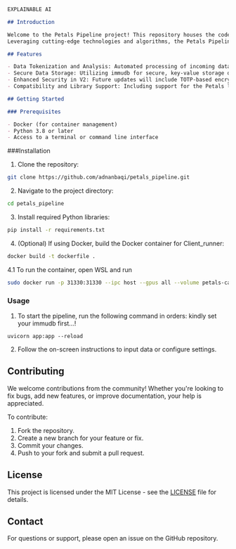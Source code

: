 

```markdown
EXPLAINABLE AI 

## Introduction

Welcome to the Petals Pipeline project! This repository houses the code for an innovative data processing and analysis pipeline designed to efficiently handle and process large volumes of data.
Leveraging cutting-edge technologies and algorithms, the Petals Pipeline aims to provide a robust and scalable solution for data scientists and developers alike.

## Features

- Data Tokenization and Analysis: Automated processing of incoming data, including tokenization, language detection, and token count.
- Secure Data Storage: Utilizing immudb for secure, key-value storage of processed data.
- Enhanced Security in V2: Future updates will include TOTP-based encryption and decryption for enhanced data security.
- Compatibility and Library Support: Including support for the Petals library and a workaround for UVLoop on Windows platforms named `WindowsLoop`.

## Getting Started

### Prerequisites

- Docker (for container management)
- Python 3.8 or later
- Access to a terminal or command line interface
```

###Installation

1. Clone the repository:
```bash
git clone https://github.com/adnanbaqi/petals_pipeline.git
```

2. Navigate to the project directory:
```bash
cd petals_pipeline
```

3. Install required Python libraries:
```bash
pip install -r requirements.txt
```

4. (Optional) If using Docker, build the Docker container for Client_runner:
```bash
docker build -t dockerfile .
```
4.1 To run the container, open WSL and run 

```bash
sudo docker run -p 31330:31330 --ipc host --gpus all --volume petals-cache:/cache --rm \learningathome/petals:main \python -m petals.cli.run_server --port 31330 deepseek-ai/deepseek-coder-7b-instruct --public_name {YOUR_NAME} --initial_peers /ip4/45.79.153.218/tcp/31337/p2p/QmXfANcrDYnt5LTXKwtBP5nsTMLQdgxJHbK3L1hZdFN8km 
```

### Usage

1. To start the pipeline, run the following command in orders:
kindly set your immudb first...!

```bash/terminal
uvicorn app:app --reload
```
2. Follow the on-screen instructions to input data or configure settings.

## Contributing

We welcome contributions from the community! Whether you're looking to fix bugs, add new features, or improve documentation, your help is appreciated.

To contribute:

1. Fork the repository.
2. Create a new branch for your feature or fix.
3. Commit your changes.
4. Push to your fork and submit a pull request.

## License

This project is licensed under the MIT License - see the [LICENSE](LICENSE) file for details.

## Contact

For questions or support, please open an issue on the GitHub repository.
```

